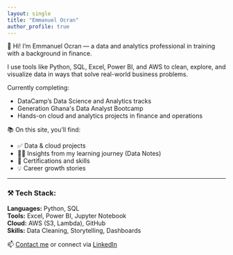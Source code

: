 ```yaml
---
layout: single
title: "Emmanuel Ocran"
author_profile: true
---
```


👋 Hi! I’m Emmanuel Ocran — a data and analytics professional in training with a background in finance.

I use tools like Python, SQL, Excel, Power BI, and AWS to clean, explore, and visualize data in ways that solve real-world business problems.

Currently completing:
- DataCamp’s Data Science and Analytics tracks  
- Generation Ghana's Data Analyst Bootcamp  
- Hands-on cloud and analytics projects in finance and operations

📚 On this site, you’ll find:
- ✅ Data & cloud projects  
- ✍🏽 Insights from my learning journey (Data Notes)  
- 📜 Certifications and skills  
- 💡 Career growth stories

---

### ⚒️ Tech Stack:
**Languages:** Python, SQL  
**Tools:** Excel, Power BI, Jupyter Notebook  
**Cloud:** AWS (S3, Lambda), GitHub  
**Skills:** Data Cleaning, Storytelling, Dashboards

📫 [Contact me](mailto:mrocran1@gmail.com) or connect via [LinkedIn](https://linkedin.com/in/emmanuel-ocran)
